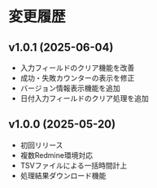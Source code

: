 # 変更履歴

## v1.0.1 (2025-06-04)

* 入力フィールドのクリア機能を改善
* 成功・失敗カウンターの表示を修正
* バージョン情報表示機能を追加
* 日付入力フィールドのクリア処理を追加

## v1.0.0 (2025-05-20)

* 初回リリース
* 複数Redmine環境対応
* TSVファイルによる一括時間計上
* 処理結果ダウンロード機能
